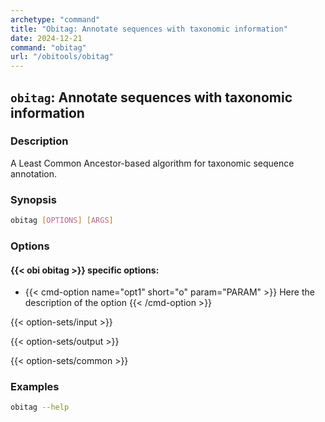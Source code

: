 ```yaml
---
archetype: "command"
title: "Obitag: Annotate sequences with taxonomic information"
date: 2024-12-21
command: "obitag"
url: "/obitools/obitag"
---
```


## `obitag`: Annotate sequences with taxonomic information

### Description 

A Least Common Ancestor-based algorithm for taxonomic sequence annotation.

### Synopsis

```bash
obitag [OPTIONS] [ARGS]
```

### Options

#### {{< obi obitag >}} specific options:

- {{< cmd-option name="opt1" short="o" param="PARAM" >}}
  Here the description of the option
  {{< /cmd-option >}}

{{< option-sets/input >}}

{{< option-sets/output >}}

{{< option-sets/common >}}

### Examples

```bash
obitag --help
```
